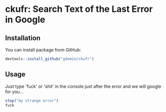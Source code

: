 # ckufr: Search Text of the Last Error in Google

## Installation

You can install package from GitHub:

```R
devtools::install_github("gdemin/ckufr")
```

## Usage

Just type 'fuck' or 'shit' in the console just after the error and we will google for you...

```R
stop("my strange error")
fuck
```
